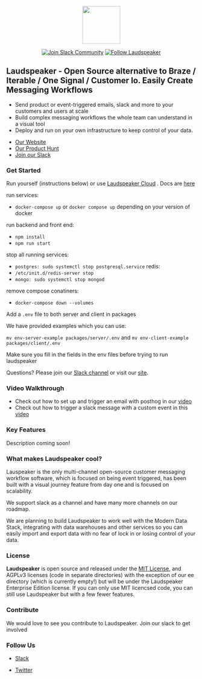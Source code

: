 <p align="center"><a  href="https://laudspeaker.com/"><img  src="https://user-images.githubusercontent.com/7728266/194206039-0faecc9d-c500-4c64-8401-dfbefe501e4a.png"  height="100"/></a></p>

<p align="center">
<a href='https://laudspeakerusers.slack.com/ssb/redirect'><img alt="Join Slack Community" src="https://img.shields.io/badge/slack%20community-join-green"/></a>
<a href='https://twitter.com/laudspeaker'><img alt="Follow Laudspeaker" src="https://img.shields.io/badge/%40laudspeaker-follow-blue"/></a>
  
  
</p>

## Laudspeaker - Open Source alternative to Braze / Iterable / One Signal / Customer Io. Easily Create Messaging Workflows
* Send product or event-triggered emails, slack and more to your customers and users at scale
* Build complex messaging workflows the whole team can understand in a visual tool
* Deploy and run on your own infrastructure to keep control of your data.

- [Our Website](https://laudspeaker.com/)
- [Our Product Hunt](https://www.producthunt.com/posts/laudspeaker)
- [Join our Slack][slack]

### Get Started

Run yourself (instructions below) or use [Laudspeaker Cloud](https://app.laudspeaker.com/login) . Docs are [here](https://laudspeaker.com/docs/guides/overview/intro/)

run services:
- `docker-compose up` or `docker compose up` depending on your version of docker

run backend and front end:
- `npm install`
- `npm run start`

stop all running services:
- `postgres: sudo systemctl stop postgresql.service`
redis: 
- `/etc/init.d/redis-server stop`
- `mongo: sudo systemctl stop mongod`

remove compose conatiners:
- `docker-compose down --volumes`

Add a `.env` file to both server and client in packages

We have provided examples which you can use: 

`mv env-server-example packages/server/.env` and  `mv env-client-example packages/client/.env` 

Make sure you fill in the fields in the env files before trying to run laudspeaker

Questions? Please join our [Slack channel](https://join.slack.com/t/laudspeakerusers/shared_invite/zt-1io0f6u50-rSCnNtqkJT6QIdbPOyJh6g) or visit our [site](https://laudspeaker.com/).

### Video Walkthrough

- Check out how to set up and trigger an email with posthog in our [video](https://vimeo.com/763728112)
- Check out how to trigger a slack message with a custom event in this [video](https://www.loom.com/share/8e1d349ceed24d2bb50280db36b19214)

### Key Features

Description coming soon!

### What makes Laudspeaker cool?

Lauspeaker is the only multi-channel open-source customer messaging workflow software, which is focused on being event triggered, has been built with a visual journey feature from day one and is focused on scalability.

We support slack as a channel and have many more channels on our roadmap.

We are planning to build Laudspeaker to work well with the Modern Data Stack, integrating with data warehouses and other services so you can easily import and export data with no fear of lock in or losing control of your data.

### License

**Laudspeaker** is open source and released under the [MIT License][mit_license], and AGPLv3 licenses (code in separate directories) with the exception of our ee directory (which is currently empty!) but will be under the Laudspeaker Enterprise Edition license. If you can only use MIT licencsed code, you can still use Laudspeaker but with a few fewer features.

### Contribute 

We would love to see you contribute to Laudspeaker. Join our slack to get involved

### Follow Us

-  [Slack][slack]

-  [Twitter][twitter]

[slack]: https://join.slack.com/t/laudspeakerusers/shared_invite/zt-1li25huaq-BljJUA1Zm8dXvbZViAbMwg
[twitter]: https://twitter.com/laudspeaker
[mit_license]: https://opensource.org/licenses/MIT

<!--- 
-  [Laudspeaker Blog][laudspeaker-blog]

-  [LinkedIn][linkedin]

-  [dev.to][devto]

-  [Medium][medium]

-  [YouTube][youtube]

-  [HackerNews][hackernews]

-  [Product Hunt][producthunt]
-->


<!---[devto]: https://dev.to/rudderstack
[youtube]: https://www.youtube.com/channel/UCgV-B77bV_-LOmKYHw8jvBw
[laudspeaker-blog]: https://laudspeaker.com/blog/
[hackernews]: https://news.ycombinator.com/
[producthunt]: https://www.producthunt.com/posts/laudspeaker
[agplv3_license]: https://www.gnu.org/licenses/agpl-3.0-standalone.html
[laudspeaker_ee_license]: https://www.mongodb.com/licensing/server-side-public-license

-->

